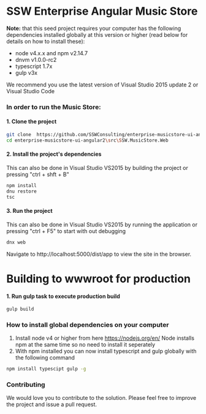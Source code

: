 # SSW Enterprise Angular Music Store

**Note:** that this seed project requires your computer has the following dependencies installed globally at this version or higher (read below for details on how to install these):
- node v4.x.x and npm v2.14.7
- dnvm  v1.0.0-rc2
- typescript 1.7x 
- gulp v3x

We recommend you use the latest version of Visual Studio 2015 update 2 or Visual Studio Code

### In order to run the Music Store:
#### 1. Clone the project
```bash
git clone  https://github.com/SSWConsulting/enterprise-musicstore-ui-angular2
cd enterprise-musicstore-ui-angular2\src\SSW.MusicStore.Web
```
#### 2. Install the project's dependencies
This can also be done in Visual Studio VS2015 by building the project or pressing "ctrl + shft + B"
```bash
npm install
dnu restore
tsc
```
#### 3. Run the project
This can also be done in Visual Studio VS2015 by running the application or pressing "ctrl + F5" to start with out debugging
```bash
dnx web
```
Navigate to http://localhost:5000/dist/app to view the site in the browser.

# Building to wwwroot for production

#### 1. Run gulp task to execute production build
```bash
gulp build
```

### How to install global dependencies on your computer
1. Install node v4 or higher from here https://nodejs.org/en/
Node installs npm at the same time so no need to install it seperately
2. With npm installed you can now install typescript and gulp globally with the following command

```bash
npm install typescipt gulp -g
```

### Contributing 
We would love you to contribute to the solution. Please feel free to improve the project and issue a pull request.

    




    
    
